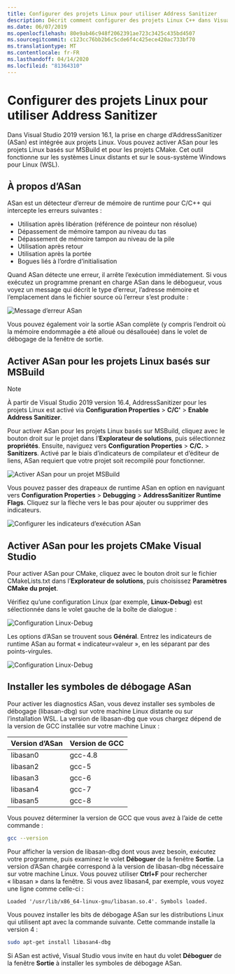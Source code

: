 ```yaml
---
title: Configurer des projets Linux pour utiliser Address Sanitizer
description: Décrit comment configurer des projets Linux C++ dans Visual Studio pour utiliser Address Sanitizer.
ms.date: 06/07/2019
ms.openlocfilehash: 80e9ab46c948f2062391ae723c3425c435bd4507
ms.sourcegitcommit: c123cc76bb2b6c5cde6f4c425ece420ac733bf70
ms.translationtype: MT
ms.contentlocale: fr-FR
ms.lasthandoff: 04/14/2020
ms.locfileid: "81364310"
---
```

# <a name="configure-linux-projects-to-use-address-sanitizer"></a>Configurer des projets Linux pour utiliser Address Sanitizer

Dans Visual Studio 2019 version 16.1, la prise en charge d’AddressSanitizer (ASan) est intégrée aux projets Linux. Vous pouvez activer ASan pour les projets Linux basés sur MSBuild et pour les projets CMake. Cet outil fonctionne sur les systèmes Linux distants et sur le sous-système Windows pour Linux (WSL).

## <a name="about-asan"></a>À propos d’ASan

ASan est un détecteur d’erreur de mémoire de runtime pour C/C++ qui intercepte les erreurs suivantes :

- Utilisation après libération (référence de pointeur non résolue)
- Dépassement de mémoire tampon au niveau du tas
- Dépassement de mémoire tampon au niveau de la pile
- Utilisation après retour
- Utilisation après la portée
- Bogues liés à l’ordre d’initialisation

Quand ASan détecte une erreur, il arrête l’exécution immédiatement. Si vous exécutez un programme prenant en charge ASan dans le débogueur, vous voyez un message qui décrit le type d’erreur, l’adresse mémoire et l’emplacement dans le fichier source où l’erreur s’est produite :

   ![Message d’erreur ASan](media/asan-error.png)

Vous pouvez également voir la sortie ASan complète (y compris l’endroit où la mémoire endommagée a été alloué ou désallouée) dans le volet de débogage de la fenêtre de sortie.

## <a name="enable-asan-for-msbuild-based-linux-projects"></a>Activer ASan pour les projets Linux basés sur MSBuild

> [!NOTE]
> À partir de Visual Studio 2019 version 16.4, AddressSanitizer pour les projets Linux est activé via **Configuration Properties** > **C/C'** > **Enable Address Sanitizer**.

Pour activer ASan pour les projets Linux basés sur MSBuild, cliquez avec le bouton droit sur le projet dans l’**Explorateur de solutions**, puis sélectionnez **propriétés**. Ensuite, naviguez vers **Configuration Properties** > **C/C.** > **Sanitizers**. Activé par le biais d’indicateurs de compilateur et d’éditeur de liens, ASan requiert que votre projet soit recompilé pour fonctionner.

![Activer ASan pour un projet MSBuild](media/msbuild-asan-prop-page.png)

Vous pouvez passer des drapeaux de runtime ASan en option en naviguant vers **Configuration Properties** > **Debugging** > **AddressSanitizer Runtime Flags**. Cliquez sur la flèche vers le bas pour ajouter ou supprimer des indicateurs.

![Configurer les indicateurs d’exécution ASan](media/msbuild-asan-runtime-flags.png)

## <a name="enable-asan-for-visual-studio-cmake-projects"></a>Activer ASan pour les projets CMake Visual Studio

Pour activer ASan pour CMake, cliquez avec le bouton droit sur le fichier CMakeLists.txt dans l’**Explorateur de solutions**, puis choisissez **Paramètres CMake du projet**.

Vérifiez qu’une configuration Linux (par exemple, **Linux-Debug**) est sélectionnée dans le volet gauche de la boîte de dialogue :

![Configuration Linux-Debug](media/linux-debug-configuration.png)

Les options d’ASan se trouvent sous **Général**. Entrez les indicateurs de runtime ASan au format « indicateur=valeur », en les séparant par des points-virgules.

![Configuration Linux-Debug](media/cmake-settings-asan-options.png)

## <a name="install-the-asan-debug-symbols"></a>Installer les symboles de débogage ASan

Pour activer les diagnostics ASan, vous devez installer ses symboles de débogage (libasan-dbg) sur votre machine Linux distante ou sur l’installation WSL. La version de libasan-dbg que vous chargez dépend de la version de GCC installée sur votre machine Linux :

|**Version d’ASan**|**Version de GCC**|
| --- | --- |
|libasan0|gcc-4.8|
|libasan2|gcc-5|
|libasan3|gcc-6|
|libasan4|gcc-7|
|libasan5|gcc-8|

Vous pouvez déterminer la version de GCC que vous avez à l’aide de cette commande :

```bash
gcc --version
```

Pour afficher la version de libasan-dbg dont vous avez besoin, exécutez votre programme, puis examinez le volet **Déboguer** de la fenêtre **Sortie**. La version d’ASan chargée correspond à la version de libasan-dbg nécessaire sur votre machine Linux. Vous pouvez utiliser **Ctrl+F** pour rechercher « libasan » dans la fenêtre. Si vous avez libasan4, par exemple, vous voyez une ligne comme celle-ci :

```Output
Loaded '/usr/lib/x86_64-linux-gnu/libasan.so.4'. Symbols loaded.
```

Vous pouvez installer les bits de débogage ASan sur les distributions Linux qui utilisent apt avec la commande suivante. Cette commande installe la version 4 :

```bash
sudo apt-get install libasan4-dbg
```

Si ASan est activé, Visual Studio vous invite en haut du volet **Déboguer** de la fenêtre **Sortie** à installer les symboles de débogage ASan.

